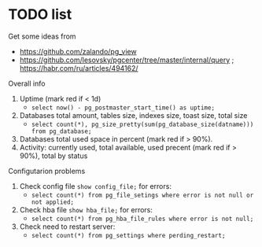 # TODO list

Get some ideas from
   * https://github.com/zalando/pg_view
   * https://github.com/lesovsky/pgcenter/tree/master/internal/query ; https://habr.com/ru/articles/494162/

Overall info
1. Uptime (mark red if < 1d)
   * `select now() - pg_postmaster_start_time() as uptime;`
1. Databases total amount, tables size, indexes size, toast size, total size
   * `select count(*), pg_size_pretty(sum(pg_database_size(datname))) from pg_database;`
1. Databases total used space in percent (mark red if > 90%).
1. Activity: currently used, total available, used precent (mark red if > 90%), total by status

Configutarion problems
1. Check config file `show config_file;` for errors:
   * `select count(*) from pg_file_setings where error is not null or not applied;`
1. Check hba file `show hba_file;` for errors:
   * `select count(*) from pg_hba_file_rules where error is not null;`
1. Check need to restart server:
   * `select count(*) from pg_settings where perding_restart;`
